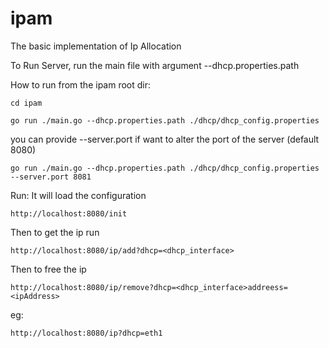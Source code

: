 # ipam

The basic implementation of Ip Allocation


To Run Server, run the main file with argument --dhcp.properties.path 

How to run from the ipam root dir:

`cd ipam`

`go run ./main.go --dhcp.properties.path ./dhcp/dhcp_config.properties
`

you can provide --server.port if want to alter the port of the server (default 8080)

` go run ./main.go --dhcp.properties.path ./dhcp/dhcp_config.properties --server.port 8081
`

Run:
It will load the configuration

`http://localhost:8080/init`

Then to get the ip run

`http://localhost:8080/ip/add?dhcp=<dhcp_interface>`


Then to free the ip 

`http://localhost:8080/ip/remove?dhcp=<dhcp_interface>addreess=<ipAddress>`

eg:

`http://localhost:8080/ip?dhcp=eth1`
